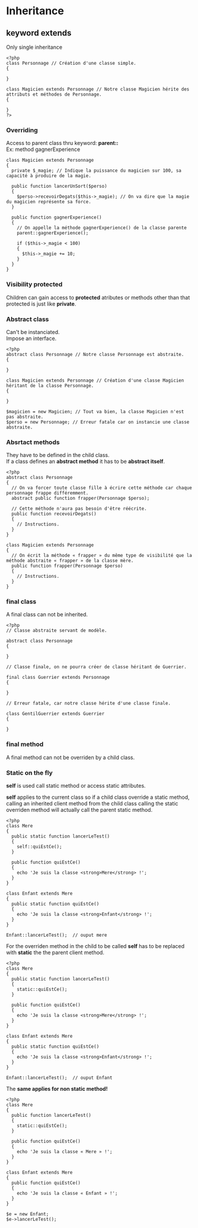 # Inheritance

## keyword extends

Only single inheritance

```
<?php
class Personnage // Création d'une classe simple.
{

}

class Magicien extends Personnage // Notre classe Magicien hérite des attributs et méthodes de Personnage.
{

}
?>
```

### Overriding

Access to parent class thru keyword: **parent::**  
Ex: method gagnerExperience

```
class Magicien extends Personnage
{
  private $_magie; // Indique la puissance du magicien sur 100, sa capacité à produire de la magie.
  
  public function lancerUnSort($perso)
  {
    $perso->recevoirDegats($this->_magie); // On va dire que la magie du magicien représente sa force.
  }
  
  public function gagnerExperience()
  {
    // On appelle la méthode gagnerExperience() de la classe parente
    parent::gagnerExperience();
    
    if ($this->_magie < 100)
    {
      $this->_magie += 10;
    }
  }
}
```

### Visibility protected

Children can gain access to **protected** atributes or methods other than that protected is just like **private**.


### Abstract class

Can't be instanciated.  
Impose an interface.  

```
<?php
abstract class Personnage // Notre classe Personnage est abstraite.
{

}

class Magicien extends Personnage // Création d'une classe Magicien héritant de la classe Personnage.
{

}

$magicien = new Magicien; // Tout va bien, la classe Magicien n'est pas abstraite.
$perso = new Personnage; // Erreur fatale car on instancie une classe abstraite.
```

### Absrtact methods

They have to be defined in the child class.  
If a class defines an **abstract method** it has to be **abstract itself**.  

```
<?php
abstract class Personnage
{
  // On va forcer toute classe fille à écrire cette méthode car chaque personnage frappe différemment.
  abstract public function frapper(Personnage $perso);
  
  // Cette méthode n'aura pas besoin d'être réécrite.
  public function recevoirDegats()
  {
    // Instructions.
  }
}

class Magicien extends Personnage
{
  // On écrit la méthode « frapper » du même type de visibilité que la méthode abstraite « frapper » de la classe mère.
  public function frapper(Personnage $perso)
  {
    // Instructions.
  }
}
```

### final class

A final class can not be inherited.
```
<?php
// Classe abstraite servant de modèle.

abstract class Personnage
{

}

// Classe finale, on ne pourra créer de classe héritant de Guerrier.

final class Guerrier extends Personnage
{

}

// Erreur fatale, car notre classe hérite d'une classe finale.

class GentilGuerrier extends Guerrier
{

}
```

### final method

A final method can not be overriden by a child class.


### Static on the fly

**self** is used call static method or access static attributes.  

**self** applies to the current class so if a child class override a static method,
calling an inherited client method from the child class calling the static overriden method will actually
call the parent static method.  

```
<?php
class Mere
{
  public static function lancerLeTest()
  {
    self::quiEstCe();
  }
  
  public function quiEstCe()
  {
    echo 'Je suis la classe <strong>Mere</strong> !';
  }
}

class Enfant extends Mere
{
  public static function quiEstCe()
  {
    echo 'Je suis la classe <strong>Enfant</strong> !';
  }
}

Enfant::lancerLeTest();  // ouput mere
```

For the overriden method in the child to be called **self** has to be replaced with **static** the the parent client method.

```
<?php
class Mere
{
  public static function lancerLeTest()
  {
    static::quiEstCe();
  }
  
  public function quiEstCe()
  {
    echo 'Je suis la classe <strong>Mere</strong> !';
  }
}

class Enfant extends Mere
{
  public static function quiEstCe()
  {
    echo 'Je suis la classe <strong>Enfant</strong> !';
  }
}

Enfant::lancerLeTest();  // ouput Enfant
```

The **same applies for non static method!**

```
<?php
class Mere
{
  public function lancerLeTest()
  {
    static::quiEstCe();
  }
  
  public function quiEstCe()
  {
    echo 'Je suis la classe « Mere » !';
  }
}

class Enfant extends Mere
{
  public function quiEstCe()
  {
    echo 'Je suis la classe « Enfant » !';
  }
}

$e = new Enfant;
$e->lancerLeTest();
```
